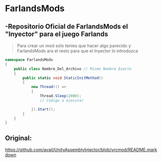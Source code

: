 # FarlandsMods
-Repositorio Oficial de FarlandsMods el "Inyector" para el juego Farlands
---
>Para crear un mod solo tenies que hacer algo parecido y FarlandsMods ara el resto para que el Inyector lo introduzca
```csharp
namespace FarlandsMods
{
    public class Nombre_Del_Archivo // Mismo Nombre Exacto
    {
        public static void StaticInitMethod()
        {
            new Thread(() =>
            {
                Thread.Sleep(2000); 
                // Código a ejecutar

            }).Start();
        }
    }
}
```
## Original:
https://github.com/avail/UnityAssemblyInjector/blob/vrcmod/README.markdown

